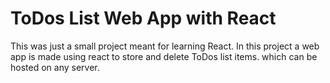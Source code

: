 # ToDos List Web App with React

This was just a small project meant for learning React. In this project a web app is made using react to store and delete ToDos list items. which can be hosted on any server. 